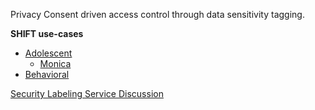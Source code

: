 Privacy Consent driven access control through data sensitivity tagging.

**SHIFT use-cases**

- [Adolescent](adolescent.html)
  - [Monica](monica.html)
- [Behavioral](behavioral.html)

[Security Labeling Service Discussion](sls.html)
